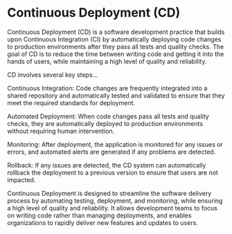 # Continuous Deployment (CD) 

Continuous Deployment (CD) is a software development practice that builds upon Continuous Integration (CI) by automatically deploying code changes to production environments after they pass all tests and quality checks. The goal of CD is to reduce the time between writing code and getting it into the hands of users, while maintaining a high level of quality and reliability.

CD involves several key steps…

Continuous Integration: Code changes are frequently integrated into a shared repository and automatically tested and validated to ensure that they meet the required standards for deployment.

Automated Deployment: When code changes pass all tests and quality checks, they are automatically deployed to production environments without requiring human intervention.

Monitoring: After deployment, the application is monitored for any issues or errors, and automated alerts are generated if any problems are detected.

Rollback: If any issues are detected, the CD system can automatically rollback the deployment to a previous version to ensure that users are not impacted.

Continuous Deployment is designed to streamline the software delivery process by automating testing, deployment, and monitoring, while ensuring a high level of quality and reliability. It allows development teams to focus on writing code rather than managing deployments, and enables organizations to rapidly deliver new features and updates to users.
